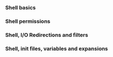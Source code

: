 ### Shell basics
### Shell permissions
### Shell, I/O Redirections and filters
### Shell, init files, variables and expansions
